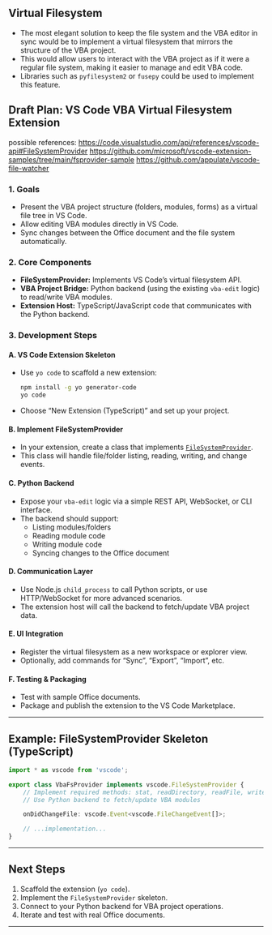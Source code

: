 ## Virtual Filesystem

- The most elegant solution to keep the file system and the VBA editor in sync would be to implement a virtual filesystem that mirrors the structure of the VBA project.
- This would allow users to interact with the VBA project as if it were a regular file system, making it easier to manage and edit VBA code.
- Libraries such as `pyfilesystem2` or `fusepy` could be used to implement this feature.


## Draft Plan: VS Code VBA Virtual Filesystem Extension
possible references:
https://code.visualstudio.com/api/references/vscode-api#FileSystemProvider
https://github.com/microsoft/vscode-extension-samples/tree/main/fsprovider-sample
https://github.com/appulate/vscode-file-watcher

### 1. **Goals**
- Present the VBA project structure (folders, modules, forms) as a virtual file tree in VS Code.
- Allow editing VBA modules directly in VS Code.
- Sync changes between the Office document and the file system automatically.

### 2. **Core Components**
- **FileSystemProvider:** Implements VS Code’s virtual filesystem API.
- **VBA Project Bridge:** Python backend (using the existing `vba-edit` logic) to read/write VBA modules.
- **Extension Host:** TypeScript/JavaScript code that communicates with the Python backend.

### 3. **Development Steps**

#### A. VS Code Extension Skeleton
- Use `yo code` to scaffold a new extension:
  ```sh
  npm install -g yo generator-code
  yo code
  ```
- Choose “New Extension (TypeScript)” and set up your project.

#### B. Implement FileSystemProvider
- In your extension, create a class that implements [`FileSystemProvider`](https://code.visualstudio.com/api/extension-guides/virtual-filesystem).
- This class will handle file/folder listing, reading, writing, and change events.

#### C. Python Backend
- Expose your `vba-edit` logic via a simple REST API, WebSocket, or CLI interface.
- The backend should support:
  - Listing modules/folders
  - Reading module code
  - Writing module code
  - Syncing changes to the Office document

#### D. Communication Layer
- Use Node.js `child_process` to call Python scripts, or use HTTP/WebSocket for more advanced scenarios.
- The extension host will call the backend to fetch/update VBA project data.

#### E. UI Integration
- Register the virtual filesystem as a new workspace or explorer view.
- Optionally, add commands for “Sync”, “Export”, “Import”, etc.

#### F. Testing & Packaging
- Test with sample Office documents.
- Package and publish the extension to the VS Code Marketplace.

---

## Example: FileSystemProvider Skeleton (TypeScript)

````typescript
import * as vscode from 'vscode';

export class VbaFsProvider implements vscode.FileSystemProvider {
    // Implement required methods: stat, readDirectory, readFile, writeFile, etc.
    // Use Python backend to fetch/update VBA modules

    onDidChangeFile: vscode.Event<vscode.FileChangeEvent[]>;

    // ...implementation...
}
````

---

## Next Steps

1. Scaffold the extension (`yo code`).
2. Implement the `FileSystemProvider` skeleton.
3. Connect to your Python backend for VBA project operations.
4. Iterate and test with real Office documents.

---
